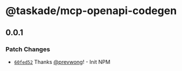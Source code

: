 # @taskade/mcp-openapi-codegen

## 0.0.1

### Patch Changes

- [`60fed52`](https://github.com/taskade/mcp/commit/60fed52b6b285eae0678ee85c6d91ac308fa195a) Thanks [@prevwong](https://github.com/prevwong)! - Init NPM
